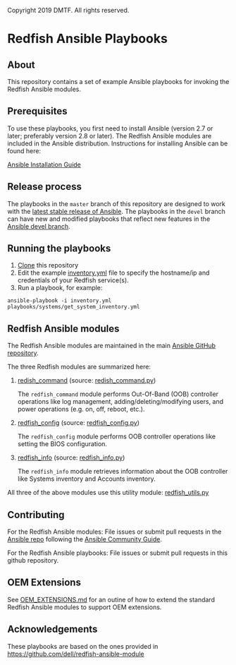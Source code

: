 Copyright 2019 DMTF. All rights reserved.

# Redfish Ansible Playbooks

## About

This repository contains a set of example Ansible playbooks for invoking the Redfish Ansible modules.

## Prerequisites

To use these playbooks, you first need to install Ansible (version 2.7 or later; preferably version 2.8 or later). The Redfish Ansible modules are included in the Ansible distribution. Instructions for installing Ansible can be found here:

[Ansible Installation Guide](https://docs.ansible.com/ansible/latest/installation_guide/intro_installation.html)

## Release process

The playbooks in the `master` branch of this repository are designed to work with the [latest stable release of Ansible](https://docs.ansible.com/ansible/latest/reference_appendices/release_and_maintenance.html). The playbooks in the `devel` branch can have new and modified playbooks that reflect new features in the [Ansible devel branch](https://github.com/ansible/ansible/tree/devel).

## Running the playbooks

1. [Clone](https://help.github.com/en/articles/cloning-a-repository) this repository
2. Edit the example [inventory.yml](inventory.yml) file to specify the hostname/ip and credentials of your Redfish service(s).
3. Run a playbook, for example:
```
ansible-playbook -i inventory.yml playbooks/systems/get_system_inventory.yml
```


## Redfish Ansible modules

The Redfish Ansible modules are maintained in the main [Ansible GitHub repository](https://github.com/ansible/ansible).

The three Redfish modules are summarized here:

1. [redish_command](https://docs.ansible.com/ansible/latest/modules/redfish_command_module.html) (source: [redish_command.py](https://github.com/ansible/ansible/blob/devel/lib/ansible/modules/remote_management/redfish/redfish_command.py))

	The `redfish_command` module performs Out-Of-Band (OOB) controller operations like log management, adding/deleting/modifying users, and power operations (e.g. on, off, reboot, etc.).

2. [redfish_config](https://docs.ansible.com/ansible/latest/modules/redfish_config_module.html) (source: [redfish_config.py](https://github.com/ansible/ansible/blob/devel/lib/ansible/modules/remote_management/redfish/redfish_config.py))

	The `redfish_config` module performs OOB controller operations like setting the BIOS configuration.

3. [redfish_info](https://docs.ansible.com/ansible/devel/modules/redfish_info_module.html) (source: [redfish_info.py](https://github.com/ansible/ansible/blob/devel/lib/ansible/modules/remote_management/redfish/redfish_info.py))

	The `redfish_info` module retrieves information about the OOB controller like Systems inventory and Accounts inventory.

All three of the above modules use this utility module: [redfish_utils.py](https://github.com/ansible/ansible/blob/devel/lib/ansible/module_utils/redfish_utils.py)


## Contributing

For the Redfish Ansible modules: File issues or submit pull requests in the [Ansible repo](https://github.com/ansible/ansible) following the [Ansible Community Guide](https://docs.ansible.com/ansible/latest/community/index.html).

For the Redfish Ansible playbooks: File issues or submit pull requests in this github repository.

## OEM Extensions

See [OEM_EXTENSIONS.md](OEM_EXTENSIONS.md) for an outine of how to extend the standard Redfish Ansible modules to support OEM extensions.

## Acknowledgements

These playbooks are based on the ones provided in https://github.com/dell/redfish-ansible-module


